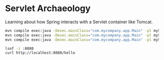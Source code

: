 # Servlet Archaeology

Learning about how Spring interacts with a Servlet container like Tomcat.

```bash
mvn compile exec:java -Dexec.mainClass="com.mycompany.app.Main" -pl myServlet1
mvn compile exec:java -Dexec.mainClass="com.mycompany.app.Main" -pl myServlet2
mvn compile exec:java -Dexec.mainClass="com.mycompany.app.Main" -pl myServlet3

lsof -i :8080
curl http://localhost:8080/hello

```
